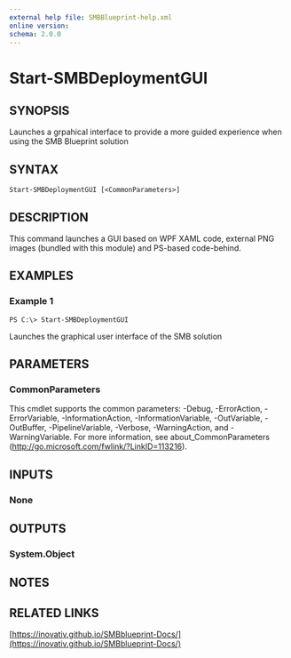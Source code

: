 ```yaml
---
external help file: SMBBlueprint-help.xml
online version: 
schema: 2.0.0
---
```


# Start-SMBDeploymentGUI

## SYNOPSIS
Launches a grpahical interface to provide a more guided experience when using the SMB Blueprint solution

## SYNTAX

```
Start-SMBDeploymentGUI [<CommonParameters>]
```

## DESCRIPTION
This command launches a GUI based on WPF XAML code, external PNG images (bundled with this module) and PS-based code-behind.

## EXAMPLES

### Example 1
```
PS C:\> Start-SMBDeploymentGUI
```

Launches the graphical user interface of the SMB solution

## PARAMETERS

### CommonParameters
This cmdlet supports the common parameters: -Debug, -ErrorAction, -ErrorVariable, -InformationAction, -InformationVariable, -OutVariable, -OutBuffer, -PipelineVariable, -Verbose, -WarningAction, and -WarningVariable. For more information, see about_CommonParameters (http://go.microsoft.com/fwlink/?LinkID=113216).

## INPUTS

### None

## OUTPUTS

### System.Object

## NOTES

## RELATED LINKS
[https://inovativ.github.io/SMBblueprint-Docs/](https://inovativ.github.io/SMBblueprint-Docs/)

